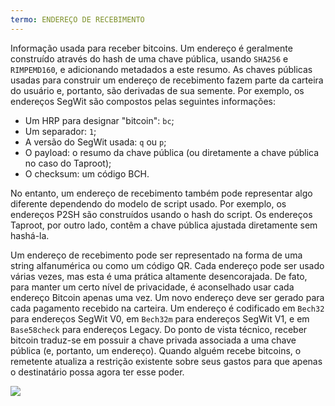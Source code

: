 ```yaml
---
termo: ENDEREÇO DE RECEBIMENTO
---
```


Informação usada para receber bitcoins. Um endereço é geralmente construído através do hash de uma chave pública, usando `SHA256` e `RIMPEMD160`, e adicionando metadados a este resumo. As chaves públicas usadas para construir um endereço de recebimento fazem parte da carteira do usuário e, portanto, são derivadas de sua semente. Por exemplo, os endereços SegWit são compostos pelas seguintes informações:
* Um HRP para designar "bitcoin": `bc`;
* Um separador: `1`;
* A versão do SegWit usada: `q` ou `p`;
* O payload: o resumo da chave pública (ou diretamente a chave pública no caso do Taproot);
* O checksum: um código BCH.

No entanto, um endereço de recebimento também pode representar algo diferente dependendo do modelo de script usado. Por exemplo, os endereços P2SH são construídos usando o hash do script. Os endereços Taproot, por outro lado, contêm a chave pública ajustada diretamente sem hashá-la.

Um endereço de recebimento pode ser representado na forma de uma string alfanumérica ou como um código QR. Cada endereço pode ser usado várias vezes, mas esta é uma prática altamente desencorajada. De fato, para manter um certo nível de privacidade, é aconselhado usar cada endereço Bitcoin apenas uma vez. Um novo endereço deve ser gerado para cada pagamento recebido na carteira. Um endereço é codificado em `Bech32` para endereços SegWit V0, em `Bech32m` para endereços SegWit V1, e em `Base58check` para endereços Legacy. Do ponto de vista técnico, receber bitcoin traduz-se em possuir a chave privada associada a uma chave pública (e, portanto, um endereço). Quando alguém recebe bitcoins, o remetente atualiza a restrição existente sobre seus gastos para que apenas o destinatário possa agora ter esse poder.

![](../../dictionnaire/assets/23.png)